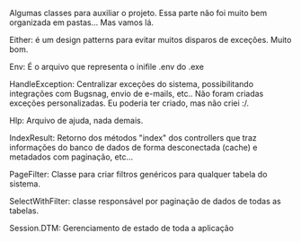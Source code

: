 Algumas classes para auxiliar o projeto.
Essa parte não foi muito bem organizada em pastas... Mas vamos lá.

Either: é um design patterns para evitar muitos disparos de exceções. Muito bom.

Env: É o arquivo que representa o inifile .env do .exe

HandleException: Centralizar exceções do sistema, possibilitando integrações com Bugsnag, envio de e-mails, etc..
Não foram criadas exceções personalizadas. Eu poderia ter criado, mas não criei :/.

Hlp: Arquivo de ajuda, nada demais.

IndexResult: Retorno dos métodos "index" dos controllers que traz informações do banco de dados de forma desconectada (cache) e metadados com paginação, etc...

PageFilter: Classe para criar filtros genéricos para qualquer tabela do sistema.

SelectWithFilter: classe responsável por paginação de dados de todas as tabelas.

Session.DTM: Gerenciamento de estado de toda a aplicação

